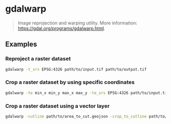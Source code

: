 # gdalwarp

> Image reprojection and warping utility. More information: <https://gdal.org/programs/gdalwarp.html>.

## Examples

### Reproject a raster dataset

```bash
gdalwarp -t_srs EPSG:4326 path/to/input.tif path/to/output.tif
```

### Crop a raster dataset by using specific coordinates

```bash
gdalwarp -te min_x min_y max_x max_y -te_srs EPSG:4326 path/to/input.tif path/to/output.tif
```

### Crop a raster dataset using a vector layer

```bash
gdalwarp -cutline path/to/area_to_cut.geojson -crop_to_cutline path/to/input.tif path/to/output.tif
```
